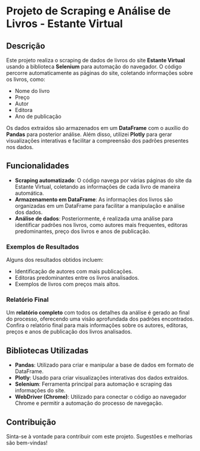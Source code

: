# Projeto de Scraping e Análise de Livros - Estante Virtual

## Descrição

Este projeto realiza o scraping de dados de livros do site **Estante Virtual** usando a biblioteca **Selenium** para automação do navegador. O código percorre automaticamente as páginas do site, coletando informações sobre os livros, como:

- Nome do livro
- Preço
- Autor
- Editora
- Ano de publicação

Os dados extraídos são armazenados em um **DataFrame** com o auxílio do **Pandas** para posterior análise. Além disso, utilizei **Plotly** para gerar visualizações interativas e facilitar a compreensão dos padrões presentes nos dados.

## Funcionalidades

- **Scraping automatizado**: O código navega por várias páginas do site da Estante Virtual, coletando as informações de cada livro de maneira automática.
- **Armazenamento em DataFrame**: As informações dos livros são organizadas em um DataFrame para facilitar a manipulação e análise dos dados.
- **Análise de dados**: Posteriormente, é realizada uma análise para identificar padrões nos livros, como autores mais frequentes, editoras predominantes, preço dos livros e anos de publicação.

### Exemplos de Resultados

Alguns dos resultados obtidos incluem:

- Identificação de autores com mais publicações.
- Editoras predominantes entre os livros analisados.
- Exemplos de livros com preços mais altos.

### Relatório Final

Um **relatório completo** com todos os detalhes da análise é gerado ao final do processo, oferecendo uma visão aprofundada dos padrões encontrados. Confira o relatório final para mais informações sobre os autores, editoras, preços e anos de publicação dos livros analisados.

## Bibliotecas Utilizadas

- **Pandas**: Utilizado para criar e manipular a base de dados em formato de DataFrame.
- **Plotly**: Usado para criar visualizações interativas dos dados extraídos.
- **Selenium**: Ferramenta principal para automação e scraping das informações do site.
- **WebDriver (Chrome)**: Utilizado para conectar o código ao navegador Chrome e permitir a automação do processo de navegação.

## Contribuição

Sinta-se à vontade para contribuir com este projeto. Sugestões e melhorias são bem-vindas!





